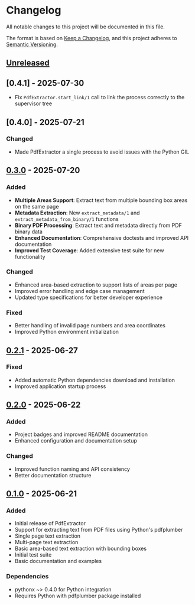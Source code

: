 # Changelog

All notable changes to this project will be documented in this file.

The format is based on [Keep a Changelog](https://keepachangelog.com/en/1.0.0/),
and this project adheres to [Semantic Versioning](https://semver.org/spec/v2.0.0.html).

## [Unreleased]

## [0.4.1] - 2025-07-30

- Fix `PdfExtractor.start_link/1` call to link the process correctly to the supervisor tree

## [0.4.0] - 2025-07-21

### Changed
- Made PdfExtractor a single process to avoid issues with the Python GIL

## [0.3.0] - 2025-07-20

### Added
- **Multiple Areas Support**: Extract text from multiple bounding box areas on the same page
- **Metadata Extraction**: New `extract_metadata/1` and `extract_metadata_from_binary/1` functions
- **Binary PDF Processing**: Extract text and metadata directly from PDF binary data
- **Enhanced Documentation**: Comprehensive doctests and improved API documentation
- **Improved Test Coverage**: Added extensive test suite for new functionality

### Changed
- Enhanced area-based extraction to support lists of areas per page
- Improved error handling and edge case management
- Updated type specifications for better developer experience

### Fixed
- Better handling of invalid page numbers and area coordinates
- Improved Python environment initialization

## [0.2.1] - 2025-06-27

### Fixed
- Added automatic Python dependencies download and installation
- Improved application startup process

## [0.2.0] - 2025-06-22

### Added
- Project badges and improved README documentation
- Enhanced configuration and documentation setup

### Changed

- Improved function naming and API consistency
- Better documentation structure

## [0.1.0] - 2025-06-21

### Added
- Initial release of PdfExtractor
- Support for extracting text from PDF files using Python's pdfplumber
- Single page text extraction
- Multi-page text extraction
- Basic area-based text extraction with bounding boxes
- Initial test suite
- Basic documentation and examples

### Dependencies
- pythonx ~> 0.4.0 for Python integration
- Requires Python with pdfplumber package installed

[Unreleased]: https://github.com/YOUR_USERNAME/pdf_extractor/compare/v0.3.0...HEAD
[0.3.0]: https://github.com/YOUR_USERNAME/pdf_extractor/compare/v0.2.1...v0.3.0
[0.2.1]: https://github.com/YOUR_USERNAME/pdf_extractor/compare/v0.2.0...v0.2.1
[0.2.0]: https://github.com/YOUR_USERNAME/pdf_extractor/compare/v0.1.0...v0.2.0
[0.1.0]: https://github.com/YOUR_USERNAME/pdf_extractor/releases/tag/v0.1.0
